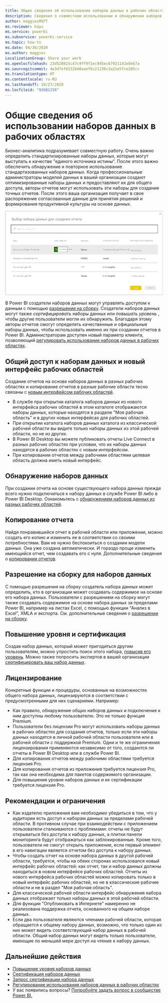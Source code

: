```yaml
---
title: Общие сведения об использовании наборов данных в рабочих областях
description: Сведения о совместном использовании и обнаружении наборов данных в рабочих областях. Пользователи в организации могут создать отчеты, основанные на вашем наборе данных, в своих рабочих областях.
author: maggiesMSFT
ms.reviewer: kayu
ms.service: powerbi
ms.subservice: powerbi-service
ms.topic: how-to
ms.date: 04/30/2020
ms.author: maggies
LocalizationGroup: Share your work
ms.openlocfilehash: 23d520815c47c9ff9f1ec045ec67921141e8eb7a
ms.sourcegitcommit: 4e347efd132b48aaef6c21236c3a21e5fce285cc
ms.translationtype: HT
ms.contentlocale: ru-RU
ms.lasthandoff: 10/27/2020
ms.locfileid: "92681158"
---
```

# <a name="intro-to-datasets-across-workspaces"></a>Общие сведения об использовании наборов данных в рабочих областях

Бизнес-аналитика подразумевает совместную работу. Очень важно определить стандартизированные наборы данных, которые могут выступать к качестве "единого источника истины". После этого важно обеспечить обнаружение и повторное использование стандартизованных наборов данных. Когда профессиональные администраторы моделей данных в вашей организации создают оптимизированные наборы данных и предоставляют их для общего доступа, авторы отчетов могут использовать эти наборы для создания точных отчетов. После этого ваша организация получает в свое распоряжение согласованные данные для принятия решений и формирования продуктивной культуры на основе данных.

![Выбор общего набора данных](media/service-datasets-across-workspaces/power-bi-select-shared-dataset.png)

В Power BI создатели наборов данных могут управлять доступом к данным с помощью [разрешения на сборку](service-datasets-build-permissions.md). Создатели наборов данных могут также *сертифицировать* наборы данных или *повышать уровень* , чтобы другие пользователи могли их обнаружить. Благодаря этому авторы отчетов смогут определять качественные и официальные наборы данных, чтобы использовать именно их при создании отчетов в Power BI. Администраторам доступен новый параметр клиента, позволяющий [регулировать использование наборов данных в рабочих областях](service-datasets-admin-across-workspaces.md).

## <a name="dataset-sharing-and-the-new-workspace-experience"></a>Общий доступ к наборам данных и новый интерфейс рабочих областей

Создание отчетов на основе наборов данных в разных рабочих областях и копирование отчетов в разные рабочие области тесно связаны с [новым интерфейсом рабочих областей](../collaborate-share/service-create-the-new-workspaces.md).

- В службе при открытии каталога наборов данных из нового интерфейса рабочих областей в этом каталоге отображаются наборы данных, которые находятся в разделе "Моя рабочая область" и в других новых интерфейсах для рабочих областей. 
- При открытии каталога наборов данных каталога из классической рабочей области вы видите только наборы данных из этой рабочей области, но не из других.
- В Power BI Desktop вы можете публиковать отчеты Live Connect в разных рабочих областях при условии, что их наборы данных находятся в рабочих областях с новым интерфейсом.
- При копировании отчетов между рабочими областями целевая область должна иметь новый интерфейс.

## <a name="discover-datasets"></a>Обнаружение наборов данных

При создании отчета на основе существующего набора данных прежде всего нужно подключиться к набору данных в службе Power BI либо в Power BI Desktop. Ознакомьтесь с [обнаружением наборов данных из разных рабочих областей](service-datasets-discover-across-workspaces.md).

## <a name="copy-a-report"></a>Копирование отчета

Найдя понравившийся отчет в рабочей области или приложении, можно создать его копию и изменить ее в соответствии со своими потребностями. Вам не нужно беспокоиться о создании модели данных. Она уже создана автоматически. И гораздо проще изменить имеющийся отчет, чем создавать его с нуля. Дополнительные сведения о [копировании отчетов](service-datasets-copy-reports.md).

## <a name="build-permission-for-datasets"></a>Разрешение на сборку для наборов данных

С помощью разрешения на сборку создатель набора данных может определить, кто в организации может создавать содержимое на основе его набора данных. Пользователи с разрешением на сборку могут также создавать содержимое на основе набора данных за пределами Power BI, например на листах Excel, с помощью функции "Анализ в Excel", XMLA и экспорта. См. дополнительные сведения о [разрешении на сборку](service-datasets-build-permissions.md).

## <a name="promotion-and-certification"></a>Повышение уровня и сертификация

Создав набор данных, который может пригодиться другим пользователям, можно упростить поиск этого набора, [повысив его уровень](../collaborate-share/service-endorse-content.md#promote-content). Можно также попросить экспертов в вашей организации [сертифицировать ваш набор данных](../collaborate-share/service-endorse-content.md#request-content-certification).

## <a name="licensing"></a>Лицензирование

Конкретные функции и процедуры, основанные на возможностях общего набора данных, лицензируются в соответствии с предусмотренными для них сценариями. Например:

- Как правило, обнаружение общих наборов данных и подключение к ним доступны любому пользователю. Это не только функция Premium.
- Пользователи без лицензии Pro могут использовать наборы данных в рабочих областях для создания отчетов, только если эти наборы данных находятся в личной рабочей области пользователя или в рабочей области с поддержкой Premium. Одни и те же ограничения лицензирования применяются независимо от того, создаются ли отчеты в Power BI Desktop или в службе Power BI.
- Для копирования отчетов между рабочими областями требуется лицензия Pro.
- Для копирования отчетов из приложения требуется лицензия Pro, так как она необходима для пакетов содержимого организации.
- Для повышения уровня наборов данных и их сертификации требуется лицензия Pro.

## <a name="considerations-and-limitations"></a>Рекомендации и ограничения

- Как издателю приложения вам необходимо убедиться в том, что у аудитории есть доступ к наборам данных за пределами рабочей области. В противном случае при взаимодействии с приложением пользователи сталкиваются с проблемами: отчеты не будут открываться без доступа к набору данных, а плитки панели мониторинга будут отображаться как заблокированные. Кроме того, пользователи не смогут открыть приложение, если первый элемент в его навигации является отчетом без доступа к набору данных.
- Чтобы создать отчет на основе набора данных в другой рабочей области, требуется, чтобы на обеих сторонах использовался новый интерфейс рабочих областей: как отчет, так и набор данных должны находиться в новом интерфейсе рабочих областей. Отчеты из нового интерфейса рабочих областей можно копировать только в новый интерфейс рабочих областей, но не в классические рабочие области и не в раздел "Моя рабочая область". 
- Для классической рабочей области интерфейс обнаружения набора данных отображает только наборы данных в этой рабочей области.
- Для функции "Опубликовать в Интернете" намеренно не реализована поддержка отчета, основанного на общем наборе данных.
- Если два пользователя являются членами рабочей области, которая обращается к общему набору данных, возможно, что только один из них может видеть соответствующий набор данных в рабочей области. Общий набор данных могут видеть только пользователи, имеющие по меньшей мере доступ на чтение к набору данных. 

## <a name="next-steps"></a>Дальнейшие действия

- [Повышение уровня наборов данных](../collaborate-share/service-endorse-content.md#promote-content)
- [Сертификация наборов данных](../collaborate-share/service-endorse-content.md#certify-content)
- [Запрос сертификации набора данных](../collaborate-share/service-endorse-content.md#request-content-certification)
- [Регулирование использования наборов данных в рабочих областях](service-datasets-admin-across-workspaces.md)
- У вас появились вопросы? [Попробуйте задать вопрос в сообществе Power BI.](https://community.powerbi.com/)
